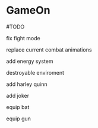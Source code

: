 # GameOn
#TODO

fix fight mode 

replace current combat animations

add energy system

destroyable enviroment

add harley quinn

add joker

equip bat

equip gun